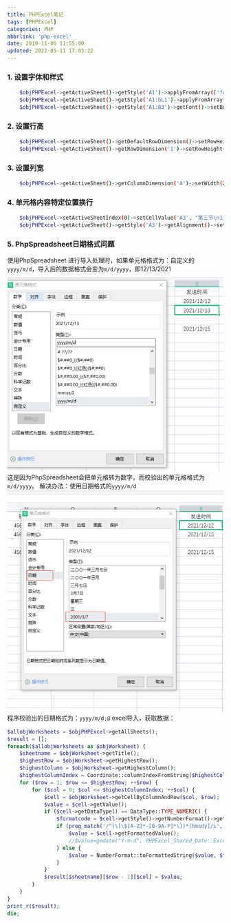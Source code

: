 ```yaml
---
title: PHPExcel笔记
tags: [PHPExcel]
categories: PHP
abbrlink: 'php-excel'
date: 2018-11-06 11:55:00
updated: 2022-05-11 17:03:22
---
```


### 1. 设置字体和样式
``` bash
    $objPHPExcel->getActiveSheet()->getStyle('A1')->applyFromArray(['font'=>['bold'=>true]]);			//设置单元格A1字体加粗
    $objPHPExcel->getActiveSheet()->getStyle('A1:GL1')->applyFromArray(['font'=>['bold'=>true]]);		//设置单元格A1-GL1字体加粗
    $objPHPExcel->getActiveSheet()->getStyle('A1:B3')->getFont()->setBold(true);						//设置A1-B3之间的单元格字体加粗
``` 

### 2. 设置行高
``` bash
    $objPHPExcel->getActiveSheet()->getDefaultRowDimension()->setRowHeight(20);							//设置默认行高
    $objPHPExcel->getActiveSheet()->getRowDimension('1')->setRowHeight(30);								//设置第一行行高
``` 

### 3. 设置列宽
``` bash
    $objPHPExcel->getActiveSheet()->getColumnDimension('A')->setWidth(20);								//设置A列列宽
``` 

### 4. 单元格内容特定位置换行
``` bash
    $objPHPExcel->setActiveSheetIndex(0)->setCellValue('A3', "第三节\n11:00-12:00");   //注意双引号
    $objPHPExcel->getActiveSheet()->getStyle('A3')->getAlignment()->setWrapText(true);
``` 

### 5. PhpSpreadsheet日期格式问题
使用PhpSpreadsheet  进行导入处理时，如果单元格格式为：自定义的`yyyy/m/d`，导入后的数据格式会变为`m/d/yyyy`，即12/13/2021
![](/images/php_excel_note_1.png)
这是因为PhpSpreadsheet会把单元格转为数字，而校验出的单元格格式为`m/d/yyyy`。
解决办法：使用日期格式的`yyyy/m/d`
![](/images/php_excel_note_2.png)
程序校验出的日期格式为：`yyyy/m/d;@`
excel导入，获取数据：
```php
$allobjWorksheets = $objPHPExcel->getAllSheets();
$result = [];
foreach($allobjWorksheets as $objWorksheet) {
    $sheetname = $objWorksheet->getTitle();
    $highestRow = $objWorksheet->getHighestRow();
    $highestColumn = $objWorksheet->getHighestColumn();
    $highestColumnIndex = Coordinate::columnIndexFromString($highestColumn);
    for ($row = 1; $row <= $highestRow; ++$row) {
        for ($col = 0; $col <= $highestColumnIndex; ++$col) {
            $cell = $objWorksheet->getCellByColumnAndRow($col, $row);
            $value = $cell->getValue();
            if ($cell->getDataType() == DataType::TYPE_NUMERIC) {
                $formatcode = $cell->getStyle()->getNumberFormat()->getFormatCode();
                if (preg_match('/^(\[\$[A-Z]*-[0-9A-F]*\])*[hmsdy]/i', $formatcode)) {
                    $value = $cell->getFormattedValue();
                    //$value=gmdate("Y-m-d", PHPExcel_Shared_Date::ExcelToPHP($value));
                } else {
                    $value = NumberFormat::toFormattedString($value, $formatcode);
                }
            }
            $result[$sheetname][$row - 1][$col] = $value;
        }
    }
}
print_r($result);
die;
```